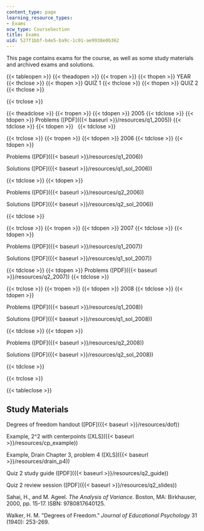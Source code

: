 ```yaml
---
content_type: page
learning_resource_types:
- Exams
ocw_type: CourseSection
title: Exams
uid: 527f1bbf-b4e5-ba9c-1c01-ae9938e0b362
---
```


This page contains exams for the course, as well as some study materials and archived exams and solutions.

{{< tableopen >}}
{{< theadopen >}}
{{< tropen >}}
{{< thopen >}}
YEAR
{{< thclose >}}
{{< thopen >}}
QUIZ 1
{{< thclose >}}
{{< thopen >}}
QUIZ 2
{{< thclose >}}

{{< trclose >}}

{{< theadclose >}}
{{< tropen >}}
{{< tdopen >}}
2005
{{< tdclose >}}
{{< tdopen >}}
Problems ([PDF]({{< baseurl >}}/resources/q1_2005))
{{< tdclose >}}
{{< tdopen >}}
 
{{< tdclose >}}

{{< trclose >}}
{{< tropen >}}
{{< tdopen >}}
2006
{{< tdclose >}}
{{< tdopen >}}


Problems ([PDF]({{< baseurl >}}/resources/q1_2006))

Solutions ([PDF]({{< baseurl >}}/resources/q1_sol_2006))


{{< tdclose >}}
{{< tdopen >}}


Problems ([PDF]({{< baseurl >}}/resources/q2_2006))

Solutions ([PDF]({{< baseurl >}}/resources/q2_sol_2006))


{{< tdclose >}}

{{< trclose >}}
{{< tropen >}}
{{< tdopen >}}
2007
{{< tdclose >}}
{{< tdopen >}}


Problems ([PDF]({{< baseurl >}}/resources/q1_2007))

Solutions ([PDF]({{< baseurl >}}/resources/q1_sol_2007))


{{< tdclose >}}
{{< tdopen >}}
Problems ([PDF]({{< baseurl >}}/resources/q2_2007))
{{< tdclose >}}

{{< trclose >}}
{{< tropen >}}
{{< tdopen >}}
2008
{{< tdclose >}}
{{< tdopen >}}


Problems ([PDF]({{< baseurl >}}/resources/q1_2008))

Solutions ([PDF]({{< baseurl >}}/resources/q1_sol_2008))


{{< tdclose >}}
{{< tdopen >}}


Problems ([PDF]({{< baseurl >}}/resources/q2_2008))

Solutions ([PDF]({{< baseurl >}}/resources/q2_sol_2008))


{{< tdclose >}}

{{< trclose >}}

{{< tableclose >}}

Study Materials
---------------

Degrees of freedom handout ([PDF]({{< baseurl >}}/resources/dof))

Example, 2^2 with centerpoints ([XLS]({{< baseurl >}}/resources/cp_example))

Example, Drain Chapter 3, problem 4 ([XLS]({{< baseurl >}}/resources/drain_p4))

Quiz 2 study guide ([PDF]({{< baseurl >}}/resources/q2_guide))

Quiz 2 review session ([PDF]({{< baseurl >}}/resources/q2_slides))

Sahai, H., and M. Ageel. _The Analysis of Variance_. Boston, MA: Birkhauser, 2000, pp. 15-17. ISBN: 9780817640125.

Walker, H. M. "Degrees of Freedom." _Journal of Educational Psychology_ 31 (1940): 253-269.